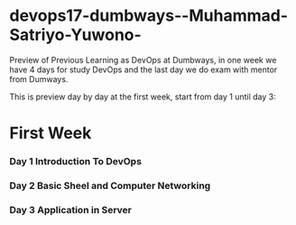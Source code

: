 # devops17-dumbways--Muhammad-Satriyo-Yuwono-
Preview of Previous Learning as DevOps at Dumbways, in one week we have 4 days for study DevOps and the last day we do exam with mentor from Dumways.

This is preview day by day at the first week, start from day 1 until day 3:
# First Week
### Day 1 Introduction To DevOps

### Day 2 Basic Sheel and Computer Networking

### Day 3 Application in Server
